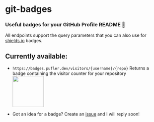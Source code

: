 # git-badges

### Useful badges for your GitHub Profile README 🎉

All endpoints support the query parameters that you can also use for [shields.io](https://shields.io) badges.

## Currently available:

- `https://badges.pufler.dev/visitors/{username}/{repo}` Returns a badge containing the visitor counter for your repository <br><img width="100px" src="https://user-images.githubusercontent.com/17516174/87656881-5b3e1200-c75a-11ea-8dba-5c9cec929f99.png">
  
- Got an idea for a badge? Create an [issue](https://github.com/puf17640/git-badges/issues/new) and I will reply soon!

